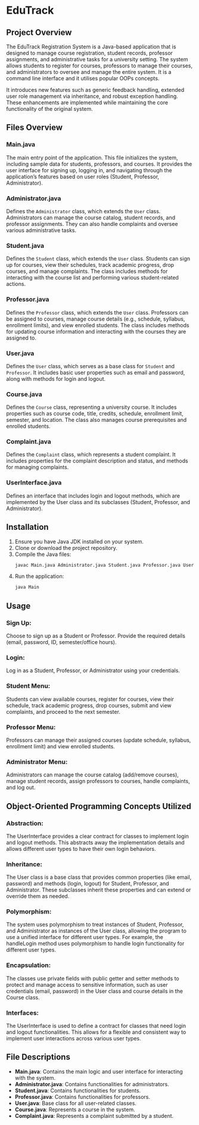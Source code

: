 # EduTrack

## Project Overview
The EduTrack Registration System is a Java-based application that is designed to manage course registration, student records, professor assignments, and administrative tasks for a university setting. The system allows students to register for courses, professors to manage their courses, and administrators to oversee and manage the entire system. It is a command line interface and it utilises popular OOPs concepts.

It introduces new features such as generic feedback handling, extended user role management via inheritance, and robust exception handling. These enhancements are implemented while maintaining the core functionality of the original system.

## Files Overview

### Main.java
The main entry point of the application. This file initializes the system, including sample data for students, professors, and courses. It provides the user interface for signing up, logging in, and navigating through the application’s features based on user roles (Student, Professor, Administrator).

### Administrator.java
Defines the `Administrator` class, which extends the `User` class. Administrators can manage the course catalog, student records, and professor assignments. They can also handle complaints and oversee various administrative tasks.

### Student.java
Defines the `Student` class, which extends the `User` class. Students can sign up for courses, view their schedules, track academic progress, drop courses, and manage complaints. The class includes methods for interacting with the course list and performing various student-related actions.

### Professor.java
Defines the `Professor` class, which extends the `User` class. Professors can be assigned to courses, manage course details (e.g., schedule, syllabus, enrollment limits), and view enrolled students. The class includes methods for updating course information and interacting with the courses they are assigned to.

### User.java
Defines the `User` class, which serves as a base class for `Student` and `Professor`. It includes basic user properties such as email and password, along with methods for login and logout.

### Course.java
Defines the `Course` class, representing a university course. It includes properties such as course code, title, credits, schedule, enrollment limit, semester, and location. The class also manages course prerequisites and enrolled students.

### Complaint.java
Defines the `Complaint` class, which represents a student complaint. It includes properties for the complaint description and status, and methods for managing complaints.

### UserInterface.java
Defines an interface that includes login and logout methods, which are implemented by the User class and its subclasses (Student, Professor, and Administrator).

## Installation
1. Ensure you have Java JDK installed on your system.
2. Clone or download the project repository.
3. Compile the Java files:
    ```sh
    javac Main.java Administrator.java Student.java Professor.java User.java Course.java Complaint.java
    ```
4. Run the application:
    ```sh
    java Main
    ```

## Usage

### Sign Up:
Choose to sign up as a Student or Professor. Provide the required details (email, password, ID, semester/office hours).
### Login:
Log in as a Student, Professor, or Administrator using your credentials.
### Student Menu:
Students can view available courses, register for courses, view their schedule, track academic progress, drop courses, submit and view complaints, and proceed to the next semester.
### Professor Menu:
Professors can manage their assigned courses (update schedule, syllabus, enrollment limit) and view enrolled students.
### Administrator Menu:
Administrators can manage the course catalog (add/remove courses), manage student records, assign professors to courses, handle complaints, and log out.

## Object-Oriented Programming Concepts Utilized

### Abstraction:
The UserInterface provides a clear contract for classes to implement login and logout methods. This abstracts away the implementation details and allows different user types to have their own login behaviors.

### Inheritance:
The User class is a base class that provides common properties (like email, password) and methods (login, logout) for Student, Professor, and Administrator. These subclasses inherit these properties and can extend or override them as needed.

### Polymorphism:
The system uses polymorphism to treat instances of Student, Professor, and Administrator as instances of the User class, allowing the program to use a unified interface for different user types. For example, the handleLogin method uses polymorphism to handle login functionality for different user types.

### Encapsulation:
The classes use private fields with public getter and setter methods to protect and manage access to sensitive information, such as user credentials (email, password) in the User class and course details in the Course class.

### Interfaces:
The UserInterface is used to define a contract for classes that need login and logout functionalities. This allows for a flexible and consistent way to implement user interactions across various user types.

## File Descriptions

- **Main.java**: Contains the main logic and user interface for interacting with the system.
- **Administrator.java**: Contains functionalities for administrators.
- **Student.java**: Contains functionalities for students.
- **Professor.java**: Contains functionalities for professors.
- **User.java**: Base class for all user-related classes.
- **Course.java**: Represents a course in the system.
- **Complaint.java**: Represents a complaint submitted by a student.


